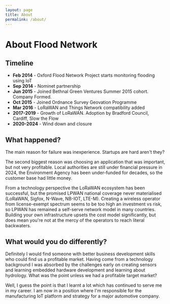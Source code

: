```yaml
---
layout: page
title: About
permalink: /about/
---
```


# About Flood Network 

## Timeline

- **Feb 2014**​­ - Oxford Flood Network Project starts ­monitoring flooding using IoT 
- **Sep 2014​­** - Nominet partnership 
- **Jun 2015**​­ - Joined Bethnal Green Ventures Summer 2015 cohort. Company Formed.
- **Oct 2015​­** - Joined Ordnance Survey Geovation Programme 
- **Mar 2016**​­ - LoRaWAN and Things Network compatibility added 
- **2017-2019** - Growth of LoRaWAN. Adoption by Bradford Council, Cardiff, Slow the Flow
- **2020-2024** - Wind down and closure

## What happened?

The main reason for failure was inexperience. Startups are hard aren't they?

The second biggest reason was choosing an application that was important, but not very profitable. Local authorities are still under financial pressure in 2024, the Environment Agency has been under-funded for decades, so the customer base had little money. 

From a technology perspective the LoRaWAN ecosystem has been successful, but the promised LPWAN national coverage never materialised (LoRaWAN, Sigfox, N-Wave, NB-IOT, LTE-M). Creating a wireless operator from license-exempt spectrum seems to be too high an investment vs risk, so LPWAN has remained a self-serve network model in many countries. Building your own infrastructure upsets the cost model significantly, but does mean you're not at the mercy of the operators to reach literal backwaters.

## What would you do differently?

Definitely I would find someone with better business development skills who could find us a profitable market. Having come from a technology background I was absorbed by the challenges early on creating sensors and learning embedded hardware development and learning about hydrology. What was the point unless we had a profitable target market?

Well, I guess the point is that I learnt a lot which has continued to serve me in my career. I am now in a position where I'm responsible for the manufacturing IoT platform and strategy for a major automotive company. 

